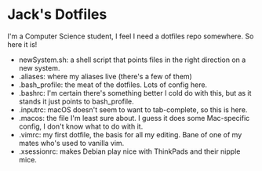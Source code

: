 Jack's Dotfiles
===============

I'm a Computer Science student, I feel I need a dotfiles repo somewhere. So here it is!

* newSystem.sh: a shell script that points files in the right direction on a new system.
* .aliases: where my aliases live (there's a few of them)
* .bash_profile: the meat of the dotfiles. Lots of config here.
* .bashrc: I'm certain there's something better I cold do with this, but as it stands it just points to bash_profile.
* .inputrc: macOS doesn't seem to want to tab-complete, so this is here.
* .macos: the file I'm least sure about. I guess it does some Mac-specific config, I don't know what to do with it.
* .vimrc: my first dotfile, the basis for all my editing. Bane of one of my mates who's used to vanilla vim.
* .xsessionrc: makes Debian play nice with ThinkPads and their nipple mice.
